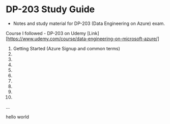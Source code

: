 # DP-203 Study Guide
 - Notes and study material for DP-203 (Data Engineering on Azure) exam. 

Course I followed - DP-203 on Udemy [Link][https://www.udemy.com/course/data-engineering-on-microsoft-azure/]

1. Getting Started (Azure Signup and common terms)
2. 
3. 
4.  
5.   
6.    
7.     
8.      
9.       
10.        
 ...

hello world